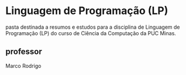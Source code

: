 # Linguagem de Programação (LP)

pasta destinada a resumos e estudos para a disciplina de Linguagem de Programação (LP) do curso de Ciência da Computação da PUC Minas.

## professor

Marco Rodrigo